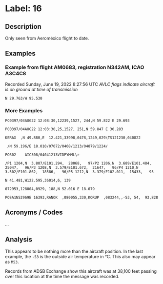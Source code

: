# Label: 16

## Description

Only seen from Aeroméxico flight to date.

## Examples

### Example from flight AM0683, registration N342AM, ICAO A3C4C8
Recorded Sunday, June 19, 2022 8:27:56 UTC
*AVLC flags indicate aircraft is on ground at time of transmission*

```
N 29.763/W 95.530
```

### More Examples

```
PC0397/04AUG22 12:08:30,12239,1527, 244,N 59.822 E 29.693
```

```
PC0397/04AUG22 12:03:30,25,1527, 251,N 59.847 E 30.283
```

```
KERAX  ,N 49.880,E  12.421,33998,0478,1249,029\TS121230,040822
```

```
 /N 59.196/E 18.010/07072/0408/1213/04879/1224/
```

```
POS02    AIC308/04041213VIDPYMML\r
```

```
/P1 1204,N  3.807/E101.294,  28068,   97/P2 1206,N  3.689/E101.484,  25047,   96/P3 1208,N  3.579/E101.672,  21647,   96/P4 1210,N  3.502/E101.862,  18586,   96/P5 1212,N  3.379/E102.011,  15433,   95
```

```
N 41.481,W122.595,36014,6, 139
```

```
072953,128004,0929, 188,N 52.016 E 18.079
```

```
POSA1N52969E 16393,RANOK  ,080055,330,KORUP  ,083244,,-53, 54,  93,828
```

## Acronyms / Codes

...

## Analysis

This appears to be nothing more than the aircraft position. In the last example, the `-53` is the outside air temperature in °C. This also may appear as `M53`.

Records from ADSB Exchange show this aircraft was at 38,100 feet passing over this location at the time
the message was recorded.
